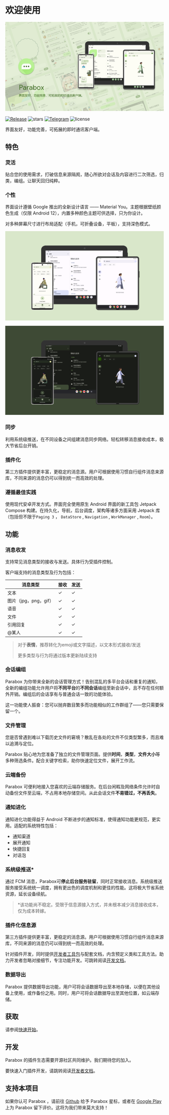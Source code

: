 # 欢迎使用
![Poster](/images/poster.png)

[![Release](https://img.shields.io/github/v/release/Parabox-App/Parabox)](https://github.com/Parabox-App/Parabox/releases)
![stars](https://img.shields.io/github/stars/Parabox-App/Parabox)
[![Telegram](https://img.shields.io/badge/Join-Telegram-red)](https://t.me/parabox_support)
![license](https://img.shields.io/github/license/Parabox-App/Parabox)

界面友好，功能完善，可拓展的即时通讯客户端。

## 特色

### 灵活
贴合您的使用需求，打破信息来源隔阂，随心所欲对会话及内容进行二次筛选，归类，编组。让聊天回归纯粹。

### 个性
界面设计遵循 Google 推出的全新设计语言 —— Material You。主题根据壁纸颜色生成（仅限 Android 12），内置多种颜色主题可供选择，只为你设计。

对多种屏幕尺寸进行布局适配（手机，可折叠设备，平板），支持深色模式。

![Light](/images/light.png)

![Dark](/images/dark.png)

### 同步
利用系统级推送，在不同设备之间组建消息同步网络。轻松转移消息接收成本，极大节省后台开销。

### 插件化
第三方插件提供更丰富，更稳定的消息源。用户可根据使用习惯自行组件消息来源库，不同来源的消息仍可以得到统一而高效的处理。

### 遵循最佳实践
使用现代安卓开发方式。界面完全使用原生 Android 界面的新工具包 Jetpack Compose 构建。在持久化，导航，后台调度，架构等诸多方面采用 Jetpack 库（包括但不限于`Paging 3` ， `DataStore` , `Navigation` , `WorkManager` , `Room`）。

## 功能

### 消息收发
支持常见消息类型的接收与发送。具体行为受插件控制。

客户端支持的消息类型及行为包括：

|消息类型|接收|发送|
|-|-|-|
|文本|✓|✓|
|图片（jpg，png，gif）|✓|✓|
|语音|✓|✓|
|文件|✓|✓|
|引用回复|✓|✓|
|@某人|✓|✓|

>对于**表情**，推荐转化为emoji或文字描述，以文本形式接收/发送
>
>更多类型与行为将通过版本更新陆续支持

### 会话编组
Parabox 为你带来全新的会话管理方式！告别混乱的多平台会话和重复的通知，全新的编组功能允许用户将**不同平台**的**不同会话**编组至新会话中，且不存在任何额外开销。编组后的会话享有与普通会话一致的功能体验。

这一功能使人振奋：您可以抛弃数目繁多而功能相似的工作群组了——您只需要保留一个。

### 文件管理
您是否曾遇到难以下载历史文件的窘境？散乱在各处的文件不仅类型繁多，而且难以追溯与定位。

Parabox 贴心地为您准备了独立的文件管理页面。提供**时间**，**类型**，**文件大小**等多种筛选条件。配合关键字检索，助你快速定位文件，展开工作流。

### 云端备份

Parabox 可便利地接入您喜欢的云端存储服务。在后台闲暇及网络条件允许时自动备份文件至云端，不占用本地存储空间。从此会话文件**不易错过，不再丢失**。

### 通知进化

通知进化功能得益于 Android 不断进步的通知标准，使得通知功能更规范，更实用。适配的系统特性包括：

- 通知渠道
- 展开通知
- 快捷回复
- 对话泡

### 系统级推送*
通过 FCM 消息，Parabox可**停止后台服务驻留**，同时正常接收消息。系统级推送服务接受系统统一调度，拥有更出色的调度机制和更佳的性能。这将极大节省系统资源，延长设备续航。

> *该功能尚不稳定。受限于信息源接入方式，并未根本减少消息接收成本，仅为成本转嫁。

### 插件化信息源
第三方插件提供更丰富，更稳定的消息源。用户可根据使用习惯自行组件消息来源库，不同来源的消息仍可以得到统一而高效的处理。

针对插件开发，同时提供[开发者工具包](https://github.com/Parabox-App/parabox-development-kit)与配套文档，内含预定义类和工具方法。助力开发者忽略对接细节，专注功能开发。可跳转阅读[开发文档](/developer)。

### 数据导出
Parabox 提供数据导出功能，用户可将会话数据导出至本地存储，以便在其他设备上使用，或作备份之用。同时，用户可将会话数据导出至其他位置，如云端存储。


## 获取

请参阅[快速开始](/quick-start)。

## 开发

Parabox 的插件生态需要开源社区共同维护。我们期待您的加入。

要快速入门插件开发，请跳转阅读[开发者文档](/developer)。

## 支持本项目

如果你认可 Parabox ，请前往 [Github](https://github.com/Parabox-App/Parabox) 给予 Parabox 星标，或者在 [Google Play](https://play.google.com/store/apps/details?id=com.ojhdtapp.parabox) 上为 Parabox 留下评价。这将为我们带来莫大支持！
